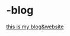 # -blog

<a href="https://tansionline.github.io/-blog/" target="blank">this is my blog&website  </a>
